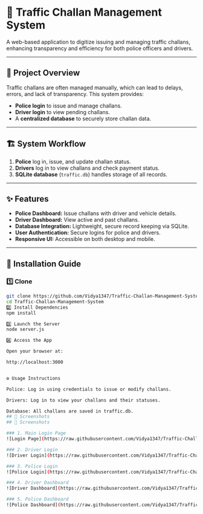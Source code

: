 # 🚦 Traffic Challan Management System

A web-based application to digitize issuing and managing traffic challans, enhancing transparency and efficiency for both police officers and drivers.

---

## 📖 Project Overview
Traffic challans are often managed manually, which can lead to delays, errors, and lack of transparency. This system provides:
- **Police login** to issue and manage challans.
- **Driver login** to view pending challans.
- A **centralized database** to securely store challan data.

---

## 🏗 System Workflow
1. **Police** log in, issue, and update challan status.
2. **Drivers** log in to view challans and check payment status.
3. **SQLite database** (`traffic.db`) handles storage of all records.

---

## ✨ Features
- **Police Dashboard:** Issue challans with driver and vehicle details.
- **Driver Dashboard:** View active and past challans.
- **Database Integration:** Lightweight, secure record keeping via SQLite.
- **User Authentication:** Secure logins for police and drivers.
- **Responsive UI:** Accessible on both desktop and mobile.

---

## 🚀 Installation Guide
### 1️⃣ Clone
```bash
git clone https://github.com/Vidya1347/Traffic-Challan-Management-System.git
cd Traffic-Challan-Management-System
2️⃣ Install Dependencies
npm install

3️⃣ Launch the Server
node server.js

4️⃣ Access the App

Open your browser at:

http://localhost:3000


⚙️ Usage Instructions

Police: Log in using credentials to issue or modify challans.

Drivers: Log in to view your challans and their statuses.

Database: All challans are saved in traffic.db.
## 📸 Screenshots
## 📸 Screenshots

### 1. Main Login Page
![Login Page](https://raw.githubusercontent.com/Vidya1347/Traffic-Challan-Management-System/refs/heads/main/img1.png)

### 2. Driver Login
![Driver Login](https://raw.githubusercontent.com/Vidya1347/Traffic-Challan-Management-System/refs/heads/main/img2.png)

### 3. Police Login
![Police Login](https://raw.githubusercontent.com/Vidya1347/Traffic-Challan-Management-System/refs/heads/main/img3.png)

### 4. Driver Dashboard
![Driver Dashboard](https://raw.githubusercontent.com/Vidya1347/Traffic-Challan-Management-System/refs/heads/main/img4.png)

### 5. Police Dashboard
![Police Dashboard](https://raw.githubusercontent.com/Vidya1347/Traffic-Challan-Management-System/refs/heads/main/img5.png)


